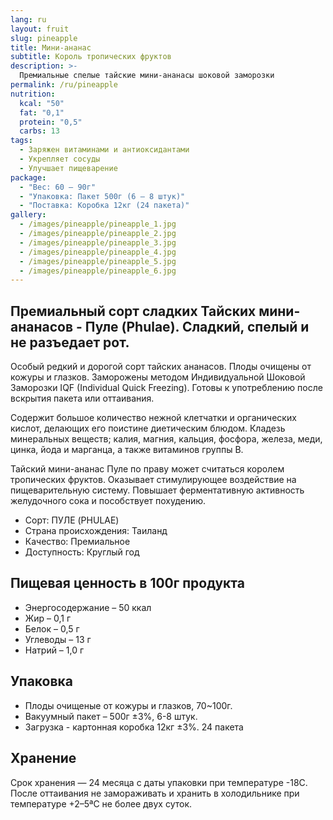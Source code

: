 ```yaml
---
lang: ru
layout: fruit
slug: pineapple
title: Мини-ананас
subtitle: Король тропических фруктов
description: >-
  Премиальные спелые тайские мини-ананасы шоковой заморозки
permalink: /ru/pineapple
nutrition:
  kcal: "50"
  fat: "0,1"
  protein: "0,5"
  carbs: 13
tags:
  - Заряжен витаминами и антиоксидантами
  - Укрепляет сосуды
  - Улучшает пищеварение
package:
  - "Вес: 60 — 90г"
  - "Упаковка: Пакет 500г (6 — 8 штук)"
  - "Поставка: Коробка 12кг (24 пакета)"
gallery:
  - /images/pineapple/pineapple_1.jpg
  - /images/pineapple/pineapple_2.jpg
  - /images/pineapple/pineapple_3.jpg
  - /images/pineapple/pineapple_4.jpg
  - /images/pineapple/pineapple_5.jpg
  - /images/pineapple/pineapple_6.jpg
---
```


## Премиальный сорт сладких Тайских мини-ананасов - Пуле (Phulae). Сладкий, спелый и не разъедает рот.

Особый редкий и дорогой сорт тайских ананасов. Плоды очищены от кожуры и глазков.
Заморожены методом Индивидуальной Шоковой Заморозки IQF (Individual Quick
Freezing). Готовы к употреблению после вскрытия пакета или оттаивания.

Содержит большое количество нежной клетчатки и органических кислот, делающих
его поистине диетическим блюдом. Кладезь минеральных веществ; калия, магния,
кальция, фосфора, железа, меди, цинка, йода и марганца, а также витаминов
группы В.

Тайский мини-ананас Пуле по праву может считаться королем тропических фруктов.
Оказывает стимулирующее воздействие на пищеварительную систему.
Повышает ферментативную активность желудочного сока и пособствует похудению.

* Сорт: ПУЛЕ (PHULAE)
* Страна происхождения: Таиланд
* Качество: Премиальное
* Доступность: Круглый год

## Пищевая ценность в 100г продукта

* Энергосодержание – 50 ккал
* Жир – 0,1 г
* Белок – 0,5 г
* Углеводы – 13 г
* Натрий – 1,0 г

## Упаковка

* Плоды очищеные от кожуры и глазков, 70~100г.
* Вакуумный пакет – 500г ±3%, 6-8 штук.
* Загрузка - картонная коробка 12кг ±3%. 24 пакета

## Хранение

Срок хранения — 24 месяца с даты упаковки при температуре -18С. После
оттаивания не замораживать и хранить в холодильнике при температуре +2–5ªС не
более двух суток.
